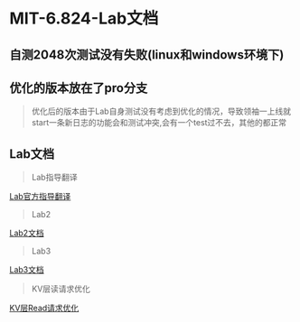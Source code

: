 # MIT-6.824-Lab文档

## 自测2048次测试没有失败(linux和windows环境下)

## 优化的版本放在了pro分支

>优化后的版本由于Lab自身测试没有考虑到优化的情况，导致领袖一上线就start一条新日志的功能会和测试冲突,会有一个test过不去，其他的都正常

## Lab文档

> Lab指导翻译

[Lab官方指导翻译](https://blog.risingsun.pro/mit-6.824-lab%E6%8C%87%E5%AF%BC%E7%BF%BB%E8%AF%91/)

> Lab2

[Lab2文档](https://blog.risingsun.pro/mit-6.824-lab2/)

> Lab3

[Lab3文档](https://blog.risingsun.pro/mit-6.824-lab3/)

> KV层读请求优化

[KV层Read请求优化](https://blog.risingsun.pro/kv%E5%B1%82%E7%9A%84read%E8%AF%B7%E6%B1%82%E4%BC%98%E5%8C%96/)